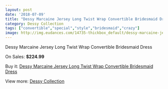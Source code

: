 ```yaml
---
layout: post
date: '2018-07-09'
title: "Dessy Marcaine Jersey Long Twist Wrap Convertible Bridesmaid Dress"
category: Dessy Collection
tags: ["convertible","special","style","bridesmaid","crazy"]
image: http://img.eudances.com/14735-thickbox_default/dessy-marcaine-jersey-long-twist-wrap-convertible-bridesmaid-dress.jpg
---
```

Dessy Marcaine Jersey Long Twist Wrap Convertible Bridesmaid Dress

On Sales: **$224.99**
<a href="https://www.eudances.com/en/dessy-collection/4402-dessy-marcaine-jersey-long-twist-wrap-convertible-bridesmaid-dress.html"><amp-img layout="responsive" width="600" height="600" src="//img.eudances.com/14735-thickbox_default/dessy-marcaine-jersey-long-twist-wrap-convertible-bridesmaid-dress.jpg" alt="Dessy Marcaine Jersey Long Twist Wrap Convertible Bridesmaid Dress 0" /></a>
<a href="https://www.eudances.com/en/dessy-collection/4402-dessy-marcaine-jersey-long-twist-wrap-convertible-bridesmaid-dress.html"><amp-img layout="responsive" width="600" height="600" src="//img.eudances.com/14737-thickbox_default/dessy-marcaine-jersey-long-twist-wrap-convertible-bridesmaid-dress.jpg" alt="Dessy Marcaine Jersey Long Twist Wrap Convertible Bridesmaid Dress 1" /></a>
<a href="https://www.eudances.com/en/dessy-collection/4402-dessy-marcaine-jersey-long-twist-wrap-convertible-bridesmaid-dress.html"><amp-img layout="responsive" width="600" height="600" src="//img.eudances.com/14736-thickbox_default/dessy-marcaine-jersey-long-twist-wrap-convertible-bridesmaid-dress.jpg" alt="Dessy Marcaine Jersey Long Twist Wrap Convertible Bridesmaid Dress 2" /></a>

Buy it: [Dessy Marcaine Jersey Long Twist Wrap Convertible Bridesmaid Dress](https://www.eudances.com/en/dessy-collection/4402-dessy-marcaine-jersey-long-twist-wrap-convertible-bridesmaid-dress.html "Dessy Marcaine Jersey Long Twist Wrap Convertible Bridesmaid Dress")

View more: [Dessy Collection](https://www.eudances.com/en/60-Dessy-Collection "Dessy Collection")